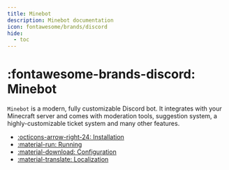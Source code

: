 ```yaml
---
title: Minebot
description: Minebot documentation
icon: fontawesome/brands/discord
hide:
  - toc
---
```



# :fontawesome-brands-discord: Minebot

`Minebot` is a modern, fully customizable Discord bot. It integrates with your Minecraft server and comes with moderation tools, suggestion system, a highly-customizable ticket system and many other features.

<div class="grid cards" markdown>

- [:octicons-arrow-right-24: Installation](installation/index.md)
- [:material-run: Running](./running/index.md)
- [:material-download: Configuration](./configuration/index.md)
- [:material-translate: Localization](./localization/index.md)

</div>
